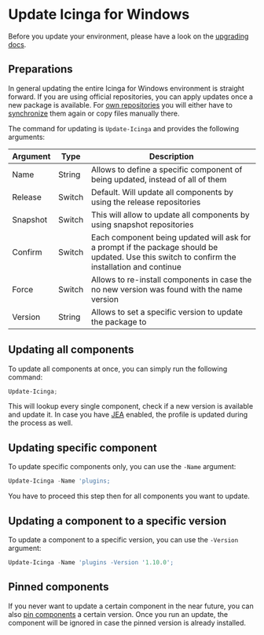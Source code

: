 # Update Icinga for Windows

Before you update your environment, please have a look on the [upgrading docs](../100-General/01-Upgrading.md).

## Preparations

In general updating the entire Icinga for Windows environment is straight forward. If you are using official repositories, you can apply updates once a new package is available. For [own repositories](../120-Repository-Manager/07-Create-Own-Repositories.md) you will either have to [synchronize](../120-Repository-Manager/02-Sync-Repositories.md) them again or copy files manually there.

The command for updating is `Update-Icinga` and provides the following arguments:

| Argument | Type   | Description |
| ---      | ---    | ---         |
| Name     | String | Allows to define a specific component of being updated, instead of all of them |
| Release  | Switch | Default. Will update all components by using the release repositories |
| Snapshot | Switch | This will allow to update all components by using snapshot repositories |
| Confirm  | Switch | Each component being updated will ask for a prompt if the package should be updated. Use this switch to confirm the installation and continue |
| Force    | Switch | Allows to re-install components in case the no new version was found with the name version |
| Version | String | Allows to set a specific version to update the package to |

## Updating all components

To update all components at once, you can simply run the following command:

```powershell
Update-Icinga;
```

This will lookup every single component, check if a new version is available and update it. In case you have [JEA](../130-JEA/01-JEA-Profiles.md) enabled, the profile is updated during the process as well.

## Updating specific component

To update specific components only, you can use the `-Name` argument:

```powershell
Update-Icinga -Name 'plugins;
```

You have to proceed this step then for all components you want to update.

## Updating a component to a specific version

To update a component to a specific version, you can use the `-Version` argument:

```powershell
Update-Icinga -Name 'plugins -Version '1.10.0';
```

## Pinned components

If you never want to update a certain component in the near future, you can also [pin components](../120-Repository-Manager/06-Pinning-Versions.md) a certain version. Once you run an update, the component will be ignored in case the pinned version is already installed.
